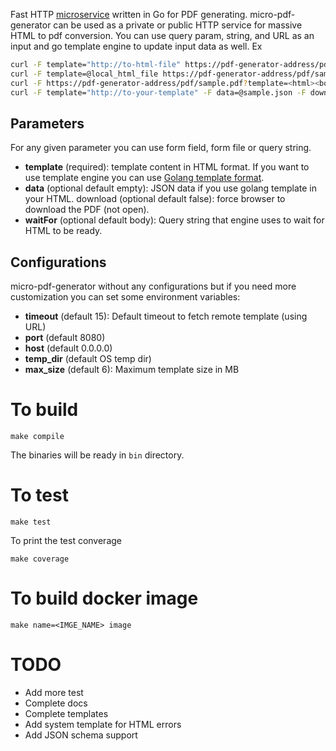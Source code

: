 Fast HTTP [microservice](http://microservices.io/patterns/microservices.html) written in Go for PDF generating. micro-pdf-generator can be used as a private or public HTTP service for massive HTML to pdf conversion. You can use query param, string, and URL as an input and go template engine to update input data as well. Ex

```sh
curl -F template="http://to-html-file" https://pdf-generator-address/pdf/sample.pdf
curl -F template=@local_html_file https://pdf-generator-address/pdf/sample.pdf
curl -F https://pdf-generator-address/pdf/sample.pdf?template=<html><body>Some_HTML</body></html>
curl -F template="http://to-your-template" -F data=@sample.json -F download=true -F waitFor=body https://pdf-generator-address/pdf/sample.pdf
```

Parameters
---

For any given parameter you can use form field, form file or query string.

* **template** (required): template content in HTML format. If you want to use template engine you can use [Golang template format](https://golang.org/pkg/text/template/).
* **data** (optional default empty): JSON data if you use golang template in your HTML.
download (optional default false): force browser to download the PDF (not open).
* **waitFor** (optional default body): Query string that engine uses to wait for HTML to be ready.

Configurations
---

micro-pdf-generator without any configurations but if you need more customization you can set some environment variables:

* **timeout** (default 15): Default timeout to fetch remote template (using URL)
* **port** (default 8080)
* **host** (default 0.0.0.0)
* **temp_dir** (default OS temp dir)
* **max_size** (default 6): Maximum template size in MB

To build
===

    make compile

The binaries will be ready in `bin` directory.

To test
===

    make test

To print the test converage

    make coverage

To build docker image
===

    make name=<IMGE_NAME> image

TODO
===
* Add more test
* Complete docs
* Complete templates
* Add system template for HTML errors
* Add JSON schema support